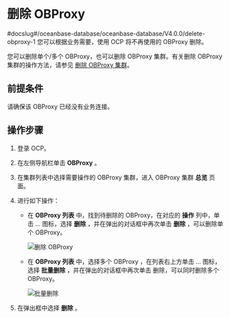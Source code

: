 # 删除 OBProxy
#docslug#/oceanbase-database/oceanbase-database/V4.0.0/delete-obproxy-1
您可以根据业务需要，使用 OCP 将不再使用的 OBProxy 删除。

您可以删除单个/多个 OBProxy，也可以删除 OBProxy 集群。有关删除 OBProxy 集群的操作方法，请参见 [删除 OBProxy 集群](../2.manage-the-obproxy-cluster/3.delete-the-OBProxy-cluster.md)。

## 前提条件

请确保该 OBProxy 已经没有业务连接。

## 操作步骤

1. 登录 OCP。

2. 在左侧导航栏单击 **OBProxy** 。

3. 在集群列表中选择需要操作的 OBProxy 集群，进入 OBProxy 集群 **总览** 页面。

4. 进行如下操作：

   * 在 **OBProxy 列表** 中，找到待删除的 OBProxy，在对应的 **操作** 列中，单击 ... 图标，选择 **删除** ，并在弹出的对话框中再次单击 **删除** ，可以删除单个 OBProxy。

      ![删除 OBProxy](http://icms-x-dita.oss-cn-zhangjiakou.aliyuncs.com/xdita-output/zh-CN/task15904357/images/p204480.png?Expires=7258125492&OSSAccessKeyId=LTAIJfoPL6wmrirR&Signature=acrTYsqwvdsW91LX5ltzKQXTWro%3D)

   * 在 **OBProxy 列表** 中，选择多个 OBProxy ，在列表右上方单击 ... 图标，选择 **批量删除** ，并在弹出的对话框中再次单击 删除，可以同时删除多个 OBProxy。

      ![批量删除](http://icms-x-dita.oss-cn-zhangjiakou.aliyuncs.com/xdita-output/zh-CN/task15904357/images/p204485.png?Expires=7258125492&OSSAccessKeyId=LTAIJfoPL6wmrirR&Signature=qLwyEVRp4XGEU9IJ9EniqbFGcM0%3D)

5. 在弹出框中选择 **删除** 。

